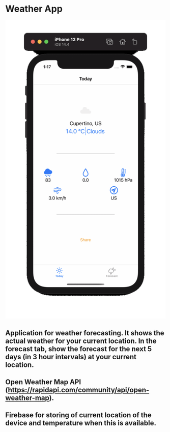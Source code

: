 #  Weather App

![Alt Text](Weather.gif)

## Application for weather forecasting. It shows the actual weather for your current location. In the forecast tab, show the forecast for the next 5 days (in 3 hour intervals) at your current location.

## Open Weather Map API (https://rapidapi.com/community/api/open-weather-map).

## Firebase for storing of current location of the device and temperature when this is available.

